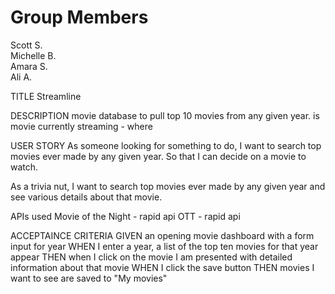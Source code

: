 # Group Members

Scott S. <br>
Michelle B. <br>
Amara S. <br>
Ali A.

TITLE
Streamline

DESCRIPTION
movie database to pull top 10 movies from any given year.
is movie currently streaming - where

USER STORY
As someone looking for something to do, I want to search top movies ever made by any given year. So that I can decide on a movie to watch.

As a trivia nut, I want to search top movies ever made by any given year and see various details about that movie.

APIs used
Movie of the Night - rapid api
OTT - rapid api

ACCEPTAINCE CRITERIA
GIVEN an opening movie dashboard with a form input for year
WHEN I enter a year, a list of the top ten movies for that year appear
THEN when I click on the movie I am presented with detailed information about that movie
WHEN I click the save button
THEN movies I want to see are saved to "My movies"
